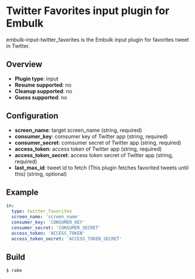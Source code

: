 # Twitter Favorites input plugin for Embulk

embulk-input-twitter_favorites is the Embulk input plugin for favorites tweet in Twitter.

## Overview

* **Plugin type**: input
* **Resume supported**: no
* **Cleanup supported**: no
* **Guess supported**: no

## Configuration

- **screen_name**: target screen_name (string, required)
- **consumer_key**: comsumer key of Twitter app (string, required)
- **consumer_secret**: comsumer secret of Twitter app (string, required)
- **access_token**: access token of Twitter app (string, required)
- **access_token_secret**: access token secret of Twitter app (string, required)
- **last_max_id**: tweet id to fetch (This plugin fetches favorited tweets until this) (string, optional)

## Example

```yaml
in:
  type: twitter_favorites
  screen_name: 'screen_name'
  consumer_key: 'CONSUMER_KEY'
  consumer_secret: 'CONSUMER_SECRET'
  access_token: 'ACCESS_TOKEN'
  access_token_secret: 'ACCESS_TOKEN_SECRET'
```


## Build

```
$ rake
```
